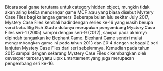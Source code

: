 <span align="justify">Bicara soal game terutama untuk category hidden object, mungkin tidak akan asing ketika mendengar game MCF atau yang biasa disebut Mystery Case Files bagi kalangan gamers. Beberapa bulan lalu sekitar July 2017, Mystery Case Files kembali hadir dengan series ke-16 yang masih berupa versi beta. Big Fish Studio dulunya merupakan pengembang Mystery Case Files seri-1 (2005) sampai dengan seri-9 (2012), sampai pada akhirnya dipindah tangankan ke Elephant Game. Elephant Game sendiri mulai mengembangkan game ini pada tahun 2013 dan 2014 dengan sebagai 2 seri lanjutan Mystery Case Files dari seri sebelumnya. Kemudian pada tahun 2015 sampai dengan sekarang Mystery Case Files dikembangkan oleh developer terbaru yaitu Eipix Entertaiment yang juga merupakan pengembang seri ke-16.</span>
